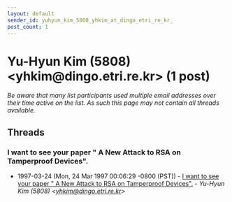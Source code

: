 ```yaml
---
layout: default
sender_id: yuhyun_kim_5808_yhkim_at_dingo_etri_re_kr_
post_count: 1
---
```


# Yu-Hyun Kim (5808) <yhkim<span>@</span>dingo.etri.re.kr> (1 post)

_Be aware that many list participants used multiple email addresses over their time active on the list. As such this page may not contain all threads available._

## Threads

### I want to see your paper " A New Attack to RSA on Tamperproof Devices".
+ 1997-03-24 (Mon, 24 Mar 1997 00:06:29 -0800 (PST)) - [I want to see your paper " A New Attack to RSA on Tamperproof Devices".](/archive/1997/03/5c502ddf613d68a87d659eb4bdc0692d84e2103ba2e969d894613ca537e8c44f) - _Yu-Hyun Kim (5808) \<yhkim@dingo.etri.re.kr\>_

